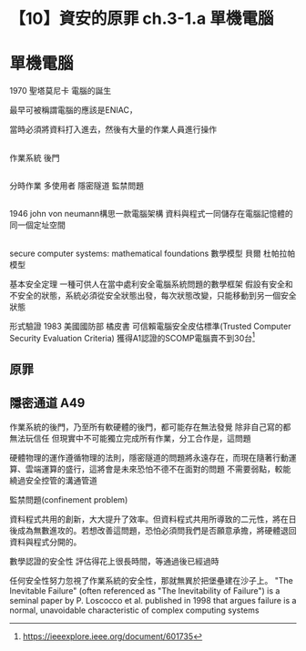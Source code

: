 # 【10】資安的原罪 ch.3-1.a 單機電腦

# 單機電腦

1970 聖塔莫尼卡
電腦的誕生

最早可被稱謂電腦的應該是ENIAC，

當時必須將資料打入進去，然後有大量的作業人員進行操作

##
作業系統 後門

##
分時作業 多使用者
隱密隧道 
監禁問題

##
1946 john von neumann構思一款電腦架構
資料與程式一同儲存在電腦記憶體的同一個定址空間

##
secure computer systems: mathematical foundations
數學模型 
貝爾 杜帕拉帕模型

基本安全定理
一種可供人在當中處利安全電腦系統問題的數學框架
假設有安全和不安全的狀態，系統必須從安全狀態出發，每次狀態改變，只能移動到另一個安全狀態

形式驗證
1983 美國國防部 橘皮書
可信賴電腦安全皮估標準(Trusted Computer Security Evaluation Criteria)
獲得A1認證的SCOMP電腦賣不到30台[^1]


## 原罪

## 隱密通道 A49
作業系統的後門，乃至所有軟硬體的後門，都可能存在無法發覺
除非自己寫的都無法玩信任
但現實中不可能獨立完成所有作業，分工合作是，這問題


硬體物理的運作遵循物理的法則，隱密隧道的問題將永遠存在，而現在隨著行動運算、雲端運算的盛行，這將會是未來恐怕不德不在面對的問題
不需要弱點，較能繞過安全控管的溝通管道
 
 監禁問題(confinement problem)


資料程式共用的創新，大大提升了效率。但資料程式共用所導致的二元性，將在日後成為無數進攻的。若想改善這問題，恐怕必須問我們是否願意承擔，將硬體退回資料與程式分開的。


數學認證的安全性
評估得花上很長時間，等通過後已經過時

任何安全性努力忽視了作業系統的安全性，那就無異於把堡壘建在沙子上。
"The Inevitable Failure" (often referenced as "The Inevitability of Failure") is a seminal paper by P. Loscocco et al. published in 1998 that argues failure is a normal, unavoidable characteristic of complex computing systems

[^1]: https://ieeexplore.ieee.org/document/601735